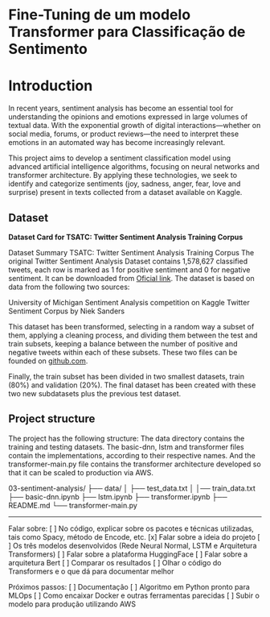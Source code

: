 # Fine-Tuning de um modelo Transformer para Classificação de Sentimento


# Introduction
In recent years, sentiment analysis has become an essential tool for understanding the opinions and emotions expressed in large volumes of textual data. With the exponential growth of digital interactions—whether on social media, forums, or product reviews—the need to interpret these emotions in an automated way has become increasingly relevant.

This project aims to develop a sentiment classification model using advanced artificial intelligence algorithms, focusing on neural networks and transformer architecture. By applying these technologies, we seek to identify and categorize sentiments (joy, sadness, anger, fear, love and surprise) present in texts collected from a dataset available on Kaggle.


## Dataset
**Dataset Card for TSATC: Twitter Sentiment Analysis Training Corpus**

Dataset Summary
TSATC: Twitter Sentiment Analysis Training Corpus The original Twitter Sentiment Analysis Dataset contains 1,578,627 classified tweets, each row is marked as 1 for positive sentiment and 0 for negative sentiment. It can be downloaded from [Oficial link](http://thinknook.com/wp-content/uploads/2012/09/Sentiment-Analysis-Dataset.zip). The dataset is based on data from the following two sources:

University of Michigan Sentiment Analysis competition on Kaggle Twitter Sentiment Corpus by Niek Sanders

This dataset has been transformed, selecting in a random way a subset of them, applying a cleaning process, and dividing them between the test and train subsets, keeping a balance between the number of positive and negative tweets within each of these subsets. These two files can be founded on [github.com](https://github.com/cblancac/SentimentAnalysisBert/blob/main/data).

Finally, the train subset has been divided in two smallest datasets, train (80%) and validation (20%). The final dataset has been created with these two new subdatasets plus the previous test dataset.

## Project structure

The project has the following structure: The data directory contains the training and testing datasets. The basic-dnn, lstm and transformer files contain the implementations, according to their respective names. And the transformer-main.py file contains the transformer architecture developed so that it can be scaled to production via AWS.

03-sentiment-analysis/
├── data/
│   ├── test_data.txt
│   │── train_data.txt
├── basic-dnn.ipynb
├── lstm.ipynb
├── transformer.ipynb
├── README.md
└── transformer-main.py




---
Falar sobre:
[ ] No código, explicar sobre os pacotes e técnicas utilizadas, tais como Spacy, método de Encode, etc.
[x] Falar sobre a ideia do projeto
[ ] Os três modelos desenvolvidos (Rede Neural Normal, LSTM e Arquitetura Transformers)
[ ] Falar sobre a plataforma HuggingFace
[ ] Falar sobre a arquitetura Bert
[ ] Comparar os resultados
[ ] Olhar o código do Transformers e o que dá para documentar melhor

Próximos passos:
[ ] Documentação
[ ] Algoritmo em Python pronto para MLOps
[ ] Como encaixar Docker e outras ferramentas parecidas
[ ] Subir o modelo para produção utilizando AWS